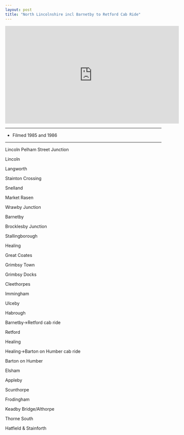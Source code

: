 ```yaml
---
layout: post
title: "North Lincolnshire incl Barnetby to Retford Cab Ride"
---
```


<iframe width="560" height="315" src="https://www.youtube.com/embed/LrJmnW3-nBw" title="North Lincolnshire incl Barnetby to Retford Cab Ride" frameBorder="0" allow="accelerometer; autoplay; clipboard-write; encrypted-media; gyroscope; picture-in-picture; web-share" allowFullScreen></iframe>

---

- Filmed 1985 and 1986

---

Lincoln Pelham Street Junction

Lincoln

Langworth

Stainton Crossing

Snelland

Market Rasen

Wrawby Junction

Barnetby

Brocklesby Junction

Stallingborough

Healing

Great Coates

Grimbsy Town

Grimbsy Docks

Cleethorpes

Immingham

Ulceby

Habrough

Barnetby->Retford cab ride

Retford

Healing

Healing->Barton on Humber cab ride

Barton on Humber

Elsham

Appleby

Scunthorpe

Frodingham

Keadby Bridge/Althorpe

Thorne South

Hatfield & Stainforth
